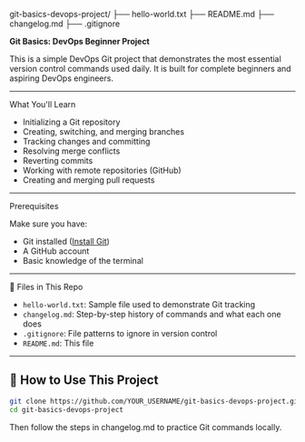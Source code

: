 git-basics-devops-project/
├── hello-world.txt
├── README.md
├── changelog.md
├── .gitignore

**Git Basics: DevOps Beginner Project**


This is a simple DevOps Git project that demonstrates the most essential version control commands used daily. It is built for complete beginners and aspiring DevOps engineers.

---

What You'll Learn

- Initializing a Git repository
- Creating, switching, and merging branches
- Tracking changes and committing
- Resolving merge conflicts
- Reverting commits
- Working with remote repositories (GitHub)
- Creating and merging pull requests

---

Prerequisites

Make sure you have:

- Git installed ([Install Git](https://git-scm.com/book/en/v2/Getting-Started-Installing-Git))
- A GitHub account
- Basic knowledge of the terminal

---

📂 Files in This Repo

- `hello-world.txt`: Sample file used to demonstrate Git tracking
- `changelog.md`: Step-by-step history of commands and what each one does
- `.gitignore`: File patterns to ignore in version control
- `README.md`: This file

---

## 🚀 How to Use This Project

```bash
git clone https://github.com/YOUR_USERNAME/git-basics-devops-project.git
cd git-basics-devops-project
```

Then follow the steps in changelog.md to practice Git commands locally.
